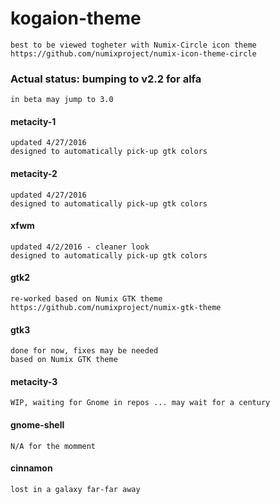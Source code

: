 # kogaion-theme
	best to be viewed togheter with Numix-Circle icon theme
	https://github.com/numixproject/numix-icon-theme-circle

### Actual status: bumping to v2.2 for alfa
    in beta may jump to 3.0

#### metacity-1
	updated 4/27/2016
	designed to automatically pick-up gtk colors

#### metacity-2
	updated 4/27/2016
	designed to automatically pick-up gtk colors

#### xfwm
	updated 4/2/2016 - cleaner look
	designed to automatically pick-up gtk colors

#### gtk2
	re-worked based on Numix GTK theme
	https://github.com/numixproject/numix-gtk-theme

#### gtk3
	done for now, fixes may be needed
	based on Numix GTK theme

#### metacity-3
	WIP, waiting for Gnome in repos ... may wait for a century

#### gnome-shell
	N/A for the momment

#### cinnamon
	lost in a galaxy far-far away
